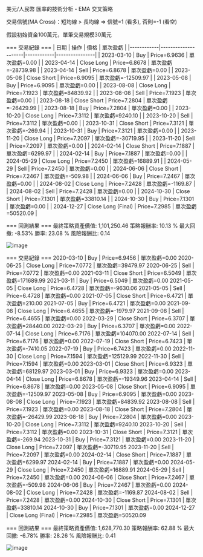 美元/人民幣 匯率的技術分析 - EMA 交叉策略

交易信號(MA Cross)：短均線 > 長均線 => 信號=1 (看多), 否則=-1 (看空)

假設初始資金100萬元，單筆交易規模30萬元

=== 交易紀錄 ===
| 日期       | 操作                | 價格       | 單次盈虧       |
|------------|---------------------|------------|----------------|
| 2023-03-10 | Buy                 | Price=6.9636 | 單次盈虧=0.00  |
| 2023-04-14 | Close Long          | Price=6.8678 | 單次盈虧=-28739.98 |
| 2023-04-14 | Sell                | Price=6.8678 | 單次盈虧=0.00  |
| 2023-05-08 | Close Short         | Price=6.9095 | 單次盈虧=-12509.97 |
| 2023-05-08 | Buy                 | Price=6.9095 | 單次盈虧=0.00  |
| 2023-08-08 | Close Long          | Price=7.1923 | 單次盈虧=84839.92 |
| 2023-08-08 | Sell                | Price=7.1923 | 單次盈虧=0.00  |
| 2023-08-18 | Close Short         | Price=7.2804 | 單次盈虧=-26429.99 |
| 2023-08-18 | Buy                 | Price=7.2804 | 單次盈虧=0.00  |
| 2023-10-20 | Close Long          | Price=7.3112 | 單次盈虧=9240.10 |
| 2023-10-20 | Sell                | Price=7.3112 | 單次盈虧=0.00  |
| 2023-10-31 | Close Short         | Price=7.3121 | 單次盈虧=-269.94 |
| 2023-10-31 | Buy                 | Price=7.3121 | 單次盈虧=0.00  |
| 2023-11-20 | Close Long          | Price=7.2097 | 單次盈虧=-30719.95 |
| 2023-11-20 | Sell                | Price=7.2097 | 單次盈虧=0.00  |
| 2024-02-14 | Close Short         | Price=7.1887 | 單次盈虧=6299.97 |
| 2024-02-14 | Buy                 | Price=7.1887 | 單次盈虧=0.00  |
| 2024-05-29 | Close Long          | Price=7.2450 | 單次盈虧=16889.91 |
| 2024-05-29 | Sell                | Price=7.2450 | 單次盈虧=0.00  |
| 2024-06-06 | Close Short         | Price=7.2467 | 單次盈虧=-509.98 |
| 2024-06-06 | Buy                 | Price=7.2467 | 單次盈虧=0.00  |
| 2024-08-02 | Close Long          | Price=7.2428 | 單次盈虧=-1169.87 |
| 2024-08-02 | Sell                | Price=7.2428 | 單次盈虧=0.00  |
| 2024-10-30 | Close Short         | Price=7.1301 | 單次盈虧=33810.14 |
| 2024-10-30 | Buy                 | Price=7.1301 | 單次盈虧=0.00  |
| 2024-12-27 | Close Long (Final)  | Price=7.2985 | 單次盈虧=50520.09 |


=== 回測結果 ===
最終策略資產價值: 1,101,250.46
策略報酬率: 10.13 %
最大回撤: -8.53%
勝率: 23.08 %
風險報酬比: 0.14


![image](https://github.com/user-attachments/assets/4ef929da-aeb9-4d22-b5bb-e4bc245ea50a)


=== 交易紀錄 ===
2020-03-10 | Buy             | Price=6.9456 | 單次盈虧=0.00
2020-06-25 | Close Long      | Price=7.0772 | 單次盈虧=39479.97
2020-06-25 | Sell            | Price=7.0772 | 單次盈虧=0.00
2021-03-11 | Close Short     | Price=6.5049 | 單次盈虧=171689.99
2021-03-11 | Buy             | Price=6.5049 | 單次盈虧=0.00
2021-05-05 | Close Long      | Price=6.4728 | 單次盈虧=-9630.06
2021-05-05 | Sell            | Price=6.4728 | 單次盈虧=0.00
2021-07-05 | Close Short     | Price=6.4721 | 單次盈虧=210.00
2021-07-05 | Buy             | Price=6.4721 | 單次盈虧=0.00
2021-09-08 | Close Long      | Price=6.4655 | 單次盈虧=-1979.97
2021-09-08 | Sell            | Price=6.4655 | 單次盈虧=0.00
2022-03-29 | Close Short     | Price=6.3707 | 單次盈虧=28440.00
2022-03-29 | Buy             | Price=6.3707 | 單次盈虧=0.00
2022-07-14 | Close Long      | Price=6.7176 | 單次盈虧=104070.00
2022-07-14 | Sell            | Price=6.7176 | 單次盈虧=0.00
2022-07-19 | Close Short     | Price=6.7423 | 單次盈虧=-7410.05
2022-07-19 | Buy             | Price=6.7423 | 單次盈虧=0.00
2022-11-30 | Close Long      | Price=7.1594 | 單次盈虧=125129.99
2022-11-30 | Sell            | Price=7.1594 | 單次盈虧=0.00
2023-03-01 | Close Short     | Price=6.9323 | 單次盈虧=68129.97
2023-03-01 | Buy             | Price=6.9323 | 單次盈虧=0.00
2023-04-14 | Close Long      | Price=6.8678 | 單次盈虧=-19349.96
2023-04-14 | Sell            | Price=6.8678 | 單次盈虧=0.00
2023-05-08 | Close Short     | Price=6.9095 | 單次盈虧=-12509.97
2023-05-08 | Buy             | Price=6.9095 | 單次盈虧=0.00
2023-08-08 | Close Long      | Price=7.1923 | 單次盈虧=84839.92
2023-08-08 | Sell            | Price=7.1923 | 單次盈虧=0.00
2023-08-18 | Close Short     | Price=7.2804 | 單次盈虧=-26429.99
2023-08-18 | Buy             | Price=7.2804 | 單次盈虧=0.00
2023-10-20 | Close Long      | Price=7.3112 | 單次盈虧=9240.10
2023-10-20 | Sell            | Price=7.3112 | 單次盈虧=0.00
2023-10-31 | Close Short     | Price=7.3121 | 單次盈虧=-269.94
2023-10-31 | Buy             | Price=7.3121 | 單次盈虧=0.00
2023-11-20 | Close Long      | Price=7.2097 | 單次盈虧=-30719.95
2023-11-20 | Sell            | Price=7.2097 | 單次盈虧=0.00
2024-02-14 | Close Short     | Price=7.1887 | 單次盈虧=6299.97
2024-02-14 | Buy             | Price=7.1887 | 單次盈虧=0.00
2024-05-29 | Close Long      | Price=7.2450 | 單次盈虧=16889.91
2024-05-29 | Sell            | Price=7.2450 | 單次盈虧=0.00
2024-06-06 | Close Short     | Price=7.2467 | 單次盈虧=-509.98
2024-06-06 | Buy             | Price=7.2467 | 單次盈虧=0.00
2024-08-02 | Close Long      | Price=7.2428 | 單次盈虧=-1169.87
2024-08-02 | Sell            | Price=7.2428 | 單次盈虧=0.00
2024-10-30 | Close Short     | Price=7.1301 | 單次盈虧=33810.14
2024-10-30 | Buy             | Price=7.1301 | 單次盈虧=0.00
2024-12-27 | Close Long (Final) | Price=7.2985 | 單次盈虧=50520.09

=== 回測結果 ===
最終策略資產價值: 1,628,770.30
策略報酬率: 62.88 %
最大回撤: -6.78%
勝率: 28.26 %
風險報酬比: 0.41


![image](https://github.com/user-attachments/assets/1989dc1a-5b6d-40d4-99b9-a6695316c649)
